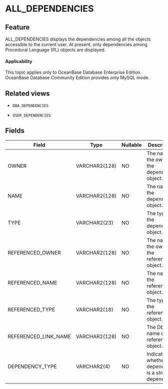 ALL_DEPENDENCIES
=====================================

Feature
-----------------------

ALL_DEPENDENCIES displays the dependencies among all the objects accessible to the current user. At present, only dependencies among Procedural Language (PL) objects are displayed.

<main id="notice" >
    <h4>Applicability</h4>
    <p>This topic applies only to OceanBase Database Enterprise Edition. OceanBase Database Community Edition provides only MySQL mode. </p>
  </main>

Related views
-------------------------

* `DBA_DEPENDENCIES`



* `USER_DEPENDENCIES`






Fields
-------------------------



| **Field**            | **Type**      | **Nullable** | **Description**                                          |
|----------------------|---------------|--------------|----------------------------------------------------------|
| OWNER                | VARCHAR2(128) | NO           | The name of the owner of the dependent object.           |
| NAME                 | VARCHAR2(128) | NO           | The name of the dependent object.                        |
| TYPE                 | VARCHAR2(23)  | NO           | The type of the dependent object.                        |
| REFERENCED_OWNER     | VARCHAR2(128) | NO           | The name of the owner of the referenced object.          |
| REFERENCED_NAME      | VARCHAR2(128) | NO           | The name of the referenced object.                       |
| REFERENCED_TYPE      | VARCHAR2(18)  | NO           | The type of the referenced object.                       |
| REFERENCED_LINK_NAME | VARCHAR2(128) | NO           | The Dblink name of the referenced object.                |
| DEPENDENCY_TYPE      | VARCHAR2(4)   | NO           | Indicates whether the dependency is a strong dependency. |


